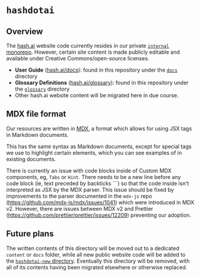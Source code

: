 [`docs`]: https://github.com/hashintel/hash/tree/main/apps/hashdotai/docs
[`glossary`]: https://github.com/hashintel/hash/tree/main/apps/hashdotai/glossary
[`internal` monorepo]: https://github.com/hashintel/internal
[hash.ai]: https://hash.ai/?utm_medium=organic&utm_source=github_readme_hashdotai
[hash.ai/docs]: https://hash.ai/docs?utm_medium=organic&utm_source=github_readme_hashdotai
[hash.ai/glossary]: https://hash.ai/glossary?utm_medium=organic&utm_source=github_readme_hashdotai
[mdx]: https://mdxjs.com/?utm_source=hash&utm_medium=github&utm_id=hashdotai&utm_content=readme-file

# `hashdotai`

## Overview

The [hash.ai] website code currently resides in our private [`internal` monorepo]. However, certain site content is made publicly editable and available under Creative Commons/open-source licenses.

- **User Guide** ([hash.ai/docs]): found in this repository under the [`docs`] directory
- **Glossary Definitions** ([hash.ai/glossary]): found in this repository under the [`glossary`] directory
- Other hash.ai website content will be migrated here in due course.

## MDX file format

Our resources are written in [MDX], a format which allows for using JSX tags in Markdown documents.

This has the same syntax as Markdown documents, except for special tags we use to highlight certain elements, which you can see examples of in existing documents.

There is currently an issue with code blocks inside of Custom MDX components, eg, `Tabs` or `Hint`. There needs to be a new line before any code block (ie, text preceded by backticks ```) so that the code inside isn't interpreted as JSX by the MDX parser. This issue should be fixed by improvements to the parser documented in the `mdx-js` repo (https://github.com/mdx-js/mdx/issues/1041) which were introduced in MDX v2. However, there are issues between MDX v2 and Prettier (https://github.com/prettier/prettier/issues/12209) preventing our adoption.

## Future plans

The written contents of this directory will be moved out to a dedicated `content` or `docs` folder, while all new public website code will be added to the [`hashdotai-new` directory](https://github.com/hashintel/hash/tree/main/apps/hashdotai-new). Eventually this directory will be removed, with all of its contents having been migrated elsewhere or otherwise replaced.

